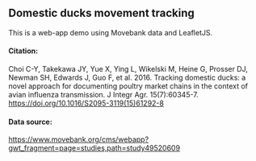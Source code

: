 ## Domestic ducks movement tracking

This is a web-app demo using Movebank data and LeafletJS.

#### Citation:

Choi C-Y, Takekawa JY, Yue X, Ying L, Wikelski M, Heine G, Prosser DJ, Newman SH, Edwards J, Guo F, et al. 2016. Tracking domestic ducks: a novel approach for documenting poultry market chains in the context of avian influenza transmission. J Integr Agr. 15(7):60345-7. https://doi.org/10.1016/S2095-3119(15)61292-8

#### Data source:
https://www.movebank.org/cms/webapp?gwt_fragment=page=studies,path=study49520609